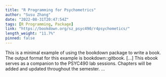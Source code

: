 ```yaml
---
title: "R Programming for Psychometrics"
author: "Susu Zhang"
date: "2022-08-31T20:47:54Z"
tags: [R Programming, Package]
link: "https://bookdown.org/sz_psyc490/r4psychometics/"
length_weight: "11.7%"
pinned: false
---
```


This is a minimal example of using the bookdown package to write a book. The output format for this example is bookdown::gitbook. [...] This ebook serves as a companion to the PSYC490 lab sessions. Chapters will be added and updated throughout the semester. ...

